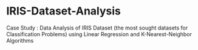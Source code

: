 # IRIS-Dataset-Analysis
Case Study : Data Analysis of IRIS Dataset (the most sought datasets for Classification Problems) using Linear Regression and K-Nearest-Neighbor Algorithms

